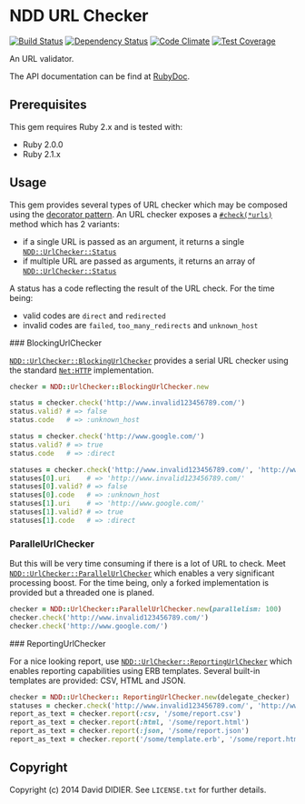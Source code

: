 # NDD URL Checker

[![Build Status](https://secure.travis-ci.org/ddidier/ndd-url_checker.png)](http://travis-ci.org/ddidier/ndd-url_checker)
[![Dependency Status](https://gemnasium.com/ddidier/ndd-url_checker.png)](https://gemnasium.com/ddidier/ndd-url_checker)
[![Code Climate](https://codeclimate.com/github/ddidier/ndd-url_checker/badges/gpa.svg)](https://codeclimate.com/github/ddidier/ndd-url_checker)
[![Test Coverage](https://codeclimate.com/github/ddidier/ndd-url_checker/badges/coverage.svg)](https://codeclimate.com/github/ddidier/ndd-url_checker)

An URL validator.

The API documentation can be find at [RubyDoc](http://www.rubydoc.info/github/ddidier/ndd-url_checker).

## Prerequisites

This gem requires Ruby 2.x and is tested with:

- Ruby 2.0.0
- Ruby 2.1.x

## Usage

This gem provides several types of URL checker which may be composed using the [decorator pattern](http://en.wikipedia.org/wiki/Decorator_pattern). An URL checker exposes a [`#check(*urls)`](http://www.rubydoc.info/github/ddidier/ndd-url_checker/NDD/UrlChecker/AbstractUrlChecker#check-instance_method) method which has 2 variants:

- if a single URL is passed as an argument, it returns a single [`NDD::UrlChecker::Status`](http://www.rubydoc.info/github/ddidier/ndd-url_checker/NDD/UrlChecker/Status)
- if multiple URL are passed as arguments, it returns an array of [`NDD::UrlChecker::Status`](http://www.rubydoc.info/github/ddidier/ndd-url_checker/NDD/UrlChecker/Status)

A status has a code reflecting the result of the URL check. For the time being:

- valid codes are `direct` and `redirected`
- invalid codes are `failed`, `too_many_redirects` and `unknown_host`

### BlockingUrlChecker

[`NDD::UrlChecker::BlockingUrlChecker`](http://www.rubydoc.info/github/ddidier/ndd-url_checker/NDD/UrlChecker/BlockingUrlChecker) provides a serial URL checker using the standard [`Net:HTTP`](http://ruby-doc.org/stdlib-2.1.5/libdoc/net/http/rdoc/Net/HTTP.html) implementation.

```ruby
checker = NDD::UrlChecker::BlockingUrlChecker.new

status = checker.check('http://www.invalid123456789.com/')
status.valid? # => false
status.code   # => :unknown_host

status = checker.check('http://www.google.com/')
status.valid? # => true
status.code   # => :direct

statuses = checker.check('http://www.invalid123456789.com/', 'http://www.google.com/')
statuses[0].uri    # => 'http://www.invalid123456789.com/'
statuses[0].valid? # => false
statuses[0].code   # => :unknown_host
statuses[1].uri    # => 'http://www.google.com/'
statuses[1].valid? # => true
statuses[1].code   # => :direct
```

### ParallelUrlChecker

But this will be very time consuming if there is a lot of URL to check. Meet [`NDD::UrlChecker::ParallelUrlChecker`](http://www.rubydoc.info/github/ddidier/ndd-url_checker/NDD/UrlChecker/ParallelUrlChecker) which enables a very significant processing boost. For the time being, only a forked implementation is provided but a threaded one is planed.

```ruby
checker = NDD::UrlChecker::ParallelUrlChecker.new(parallelism: 100)
checker.check('http://www.invalid123456789.com/')
checker.check('http://www.google.com/')
```

### ReportingUrlChecker

For a nice looking report, use [`NDD::UrlChecker::ReportingUrlChecker`](http://www.rubydoc.info/github/ddidier/ndd-url_checker/NDD/UrlChecker/ReportingUrlChecker) which enables reporting capabilities using ERB templates. Several built-in templates are provided: CSV, HTML and JSON.

```ruby
checker = NDD::UrlChecker:: ReportingUrlChecker.new(delegate_checker)
statuses = checker.check('http://www.invalid123456789.com/', 'http://www.google.com/')
report_as_text = checker.report(:csv, '/some/report.csv')
report_as_text = checker.report(:html, '/some/report.html')
report_as_text = checker.report(:json, '/some/report.json')
report_as_text = checker.report('/some/template.erb', '/some/report.html')
```

## Copyright

Copyright (c) 2014 David DIDIER.
See `LICENSE.txt` for further details.
